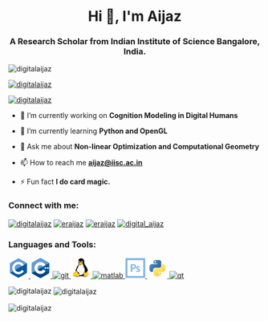 <h1 align="center">Hi 👋, I'm Aijaz</h1>
<h3 align="center">A Research Scholar from Indian Institute of Science Bangalore, India.</h3>

<p align="left"> <img src="https://komarev.com/ghpvc/?username=digitalaijaz&label=Profile%20views&color=0e75b6&style=flat" alt="digitalaijaz" /> </p>

<p align="left"> <a href="https://github.com/ryo-ma/github-profile-trophy"><img src="https://github-profile-trophy.vercel.app/?username=digitalaijaz" alt="digitalaijaz" /></a> </p>

<p align="left"> <a href="https://twitter.com/digitalaijaz" target="blank"><img src="https://img.shields.io/twitter/follow/digitalaijaz?logo=twitter&style=for-the-badge" alt="digitalaijaz" /></a> </p>

- 🔭 I’m currently working on **Cognition Modeling in Digital Humans**

- 🌱 I’m currently learning **Python and OpenGL**

- 💬 Ask me about **Non-linear Optimization and Computational Geometry**

- 📫 How to reach me **aijaz@iisc.ac.in**

- ⚡ Fun fact **I do card magic.**

<h3 align="left">Connect with me:</h3>
<p align="left">
<a href="https://twitter.com/digitalaijaz" target="blank"><img align="center" src="https://raw.githubusercontent.com/rahuldkjain/github-profile-readme-generator/master/src/images/icons/Social/twitter.svg" alt="digitalaijaz" height="30" width="40" /></a>
<a href="https://linkedin.com/in/eraijaz" target="blank"><img align="center" src="https://raw.githubusercontent.com/rahuldkjain/github-profile-readme-generator/master/src/images/icons/Social/linked-in-alt.svg" alt="eraijaz" height="30" width="40" /></a>
<a href="https://fb.com/eraijaz" target="blank"><img align="center" src="https://raw.githubusercontent.com/rahuldkjain/github-profile-readme-generator/master/src/images/icons/Social/facebook.svg" alt="eraijaz" height="30" width="40" /></a>
<a href="https://instagram.com/digital_aijaz" target="blank"><img align="center" src="https://raw.githubusercontent.com/rahuldkjain/github-profile-readme-generator/master/src/images/icons/Social/instagram.svg" alt="digital_aijaz" height="30" width="40" /></a>
</p>

<h3 align="left">Languages and Tools:</h3>
<p align="left"> <a href="https://www.cprogramming.com/" target="_blank" rel="noreferrer"> <img src="https://raw.githubusercontent.com/devicons/devicon/master/icons/c/c-original.svg" alt="c" width="40" height="40"/> </a> <a href="https://www.w3schools.com/cpp/" target="_blank" rel="noreferrer"> <img src="https://raw.githubusercontent.com/devicons/devicon/master/icons/cplusplus/cplusplus-original.svg" alt="cplusplus" width="40" height="40"/> </a> <a href="https://git-scm.com/" target="_blank" rel="noreferrer"> <img src="https://www.vectorlogo.zone/logos/git-scm/git-scm-icon.svg" alt="git" width="40" height="40"/> </a> <a href="https://www.linux.org/" target="_blank" rel="noreferrer"> <img src="https://raw.githubusercontent.com/devicons/devicon/master/icons/linux/linux-original.svg" alt="linux" width="40" height="40"/> </a> <a href="https://www.mathworks.com/" target="_blank" rel="noreferrer"> <img src="https://upload.wikimedia.org/wikipedia/commons/2/21/Matlab_Logo.png" alt="matlab" width="40" height="40"/> </a> <a href="https://www.photoshop.com/en" target="_blank" rel="noreferrer"> <img src="https://raw.githubusercontent.com/devicons/devicon/master/icons/photoshop/photoshop-line.svg" alt="photoshop" width="40" height="40"/> </a> <a href="https://www.python.org" target="_blank" rel="noreferrer"> <img src="https://raw.githubusercontent.com/devicons/devicon/master/icons/python/python-original.svg" alt="python" width="40" height="40"/> </a> <a href="https://www.qt.io/" target="_blank" rel="noreferrer"> <img src="https://upload.wikimedia.org/wikipedia/commons/0/0b/Qt_logo_2016.svg" alt="qt" width="40" height="40"/> </a> </p>

<p><img align="left" src="https://github-readme-stats.vercel.app/api/top-langs?username=digitalaijaz&show_icons=true&locale=en&layout=compact" alt="digitalaijaz" /></p>

<p>&nbsp;<img align="center" src="https://github-readme-stats.vercel.app/api?username=digitalaijaz&show_icons=true&locale=en" alt="digitalaijaz" /></p>

<p><img align="center" src="https://github-readme-streak-stats.herokuapp.com/?user=digitalaijaz&" alt="digitalaijaz" /></p>
